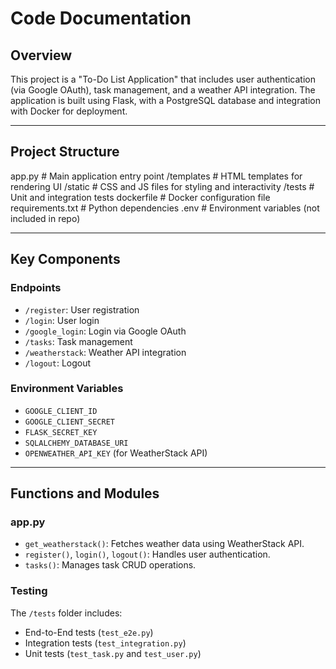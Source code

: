 # Code Documentation

## Overview
This project is a "To-Do List Application" that includes user authentication (via Google OAuth), task management, and a weather API integration. The application is built using Flask, with a PostgreSQL database and integration with Docker for deployment.

---

## Project Structure
app.py # Main application entry point
/templates # HTML templates for rendering UI
/static # CSS and JS files for styling and interactivity
/tests # Unit and integration tests
dockerfile # Docker configuration file
requirements.txt # Python dependencies
.env # Environment variables (not included in repo)


---

## Key Components
### Endpoints
- `/register`: User registration
- `/login`: User login
- `/google_login`: Login via Google OAuth
- `/tasks`: Task management
- `/weatherstack`: Weather API integration
- `/logout`: Logout

### Environment Variables
- `GOOGLE_CLIENT_ID`
- `GOOGLE_CLIENT_SECRET`
- `FLASK_SECRET_KEY`
- `SQLALCHEMY_DATABASE_URI`
- `OPENWEATHER_API_KEY` (for WeatherStack API)

---

## Functions and Modules
### app.py
- `get_weatherstack()`: Fetches weather data using WeatherStack API.
- `register()`, `login()`, `logout()`: Handles user authentication.
- `tasks()`: Manages task CRUD operations.

### Testing
The `/tests` folder includes:
- End-to-End tests (`test_e2e.py`)
- Integration tests (`test_integration.py`)
- Unit tests (`test_task.py` and `test_user.py`)
